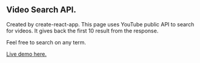 ## Video Search API.

Created by create-react-app.
This page uses YouTube public API to search for videos.
It gives back the first 10 result from the response.

Feel free to search on any term.

[Live demo here.](https://sirmerimre.github.io/youtubesearch/)
